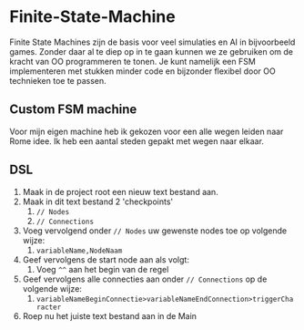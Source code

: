 # Finite-State-Machine
Finite State Machines zijn de basis voor veel simulaties en AI in bijvoorbeeld games. Zonder daar al te diep op in te gaan kunnen we ze gebruiken om de kracht van OO programmeren te tonen. Je kunt namelijk een FSM implementeren met stukken minder code en bijzonder flexibel door OO technieken toe te passen.

## Custom FSM machine
Voor mijn eigen machine heb ik gekozen voor een alle wegen leiden naar Rome idee. Ik heb een aantal steden gepakt met wegen naar elkaar.

## DSL
1. Maak in de project root een nieuw text bestand aan.
2. Maak in dit text bestand 2 'checkpoints'
    1. `// Nodes`
    2. `// Connections`
3. Voeg vervolgend onder `// Nodes` uw gewenste nodes toe op volgende wijze:
    1. `variableName,NodeNaam`
4. Geef vervolgens de start node aan als volgt:
    1. Voeg `^^` aan het begin van de regel
5. Geef vervolgens alle connecties aan onder `// Connections` op de volgende wijze:
    1. `variableNameBeginConnectie>variableNameEndConnection>triggerCharacter`
6. Roep nu het juiste text bestand aan in de Main